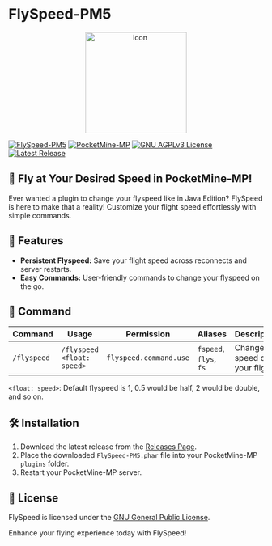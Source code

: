 # FlySpeed-PM5

<p align="center">
  <img src="https://raw.githubusercontent.com/ImmoDevs/FlySpeed-PM5/main/icon.png" width="200" alt="Icon">
</p>

[![FlySpeed-PM5](https://img.shields.io/badge/FlySpeed_PM5-v0.0.2-brightgreen.svg)](https://github.com/ImmoDevs/FlySpeed-PM5)
[![PocketMine-MP](https://img.shields.io/badge/PocketMine--MP-5.0.0-blue.svg)](https://github.com/pmmp/PocketMine-MP)
[![GNU AGPLv3 License](https://img.shields.io/badge/license-AGPLv3-blue)](https://www.gnu.org/licenses/agpl-3.0.html)
[![Latest Release](https://img.shields.io/github/v/release/ImmoDevs/FlySpeed-PM5)](https://github.com/ImmoDevs/FlySpeed-PM5/releases)

## 🚀 Fly at Your Desired Speed in PocketMine-MP!

Ever wanted a plugin to change your flyspeed like in Java Edition? FlySpeed is here to make that a reality! Customize your flight speed effortlessly with simple commands.

## 📜 Features

- **Persistent Flyspeed:** Save your flight speed across reconnects and server restarts.
- **Easy Commands:** User-friendly commands to change your flyspeed on the go.

## 📘 Command

| Command | Usage | Permission | Aliases | Description |
| --- | --- | --- | --- | --- |
| `/flyspeed` | `/flyspeed <float: speed>` | `flyspeed.command.use` | `fspeed`, `flys`, `fs` | Change the speed of your flight |

`<float: speed>`: Default flyspeed is 1, 0.5 would be half, 2 would be double, and so on.

## 🛠 Installation

1. Download the latest release from the [Releases Page](https://github.com/ImmoDevs/FlySpeed/releases).
2. Place the downloaded `FlySpeed-PM5.phar` file into your PocketMine-MP `plugins` folder.
3. Restart your PocketMine-MP server.

## 📝 License

FlySpeed is licensed under the [GNU General Public License](LICENSE).

Enhance your flying experience today with FlySpeed!

